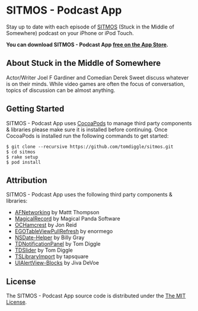 # SITMOS - Podcast App
Stay up to date with each episode of [SITMOS](http://sitmos.net) (Stuck in the Middle of Somewhere) podcast on your iPhone or iPod Touch.

**You can download SITMOS - Podcast App [free on the App Store](https://itunes.apple.com/gb/app/sitmos-podcast-app/id567269025?mt=8).**

## About Stuck in the Middle of Somewhere
Actor/Writer Joel F Gardiner and Comedian Derek Sweet discuss whatever is on their minds. While video games are often the focus of conversation, topics of discussion can be almost anything.

## Getting Started
SITMOS - Podcast App uses [CocoaPods](http://cocoapods.org/) to manage third party components &amp; libraries please make sure it is installed before continuing. Once CocoaPods is installed run the following commands to get started:

    $ git clone --recursive https://github.com/tomdiggle/sitmos.git
    $ cd sitmos
    $ rake setup
    $ pod install

## Attribution
SITMOS - Podcast App uses the following third party components &amp; libraries:

- [AFNetworking](https://github.com/AFNetworking/AFNetworking) by Mattt Thompson
- [MagicalRecord](https://github.com/magicalpanda/MagicalRecord) by Magical Panda Software
- [OCHamcrest](https://github.com/hamcrest/OCHamcrest) by Jon Reid
- [EGOTableViewPullRefresh](https://github.com/enormego/EGOTableViewPullRefresh) by enormego
- [NSDate-Helper](https://github.com/billymeltdown/nsdate-helper) by Billy Gray
- [TDNotificationPanel](https://github.com/tomdiggle/TDNotificationPanel) by Tom Diggle
- [TDSlider](https://github.com/tomdiggle/TDSlider) by Tom Diggle
- [TSLibraryImport](https://github.com/tapsquare/TSLibraryImport) by tapsquare
- [UIAlertView-Blocks](https://github.com/jivadevoe/UIAlertView-Blocks) by Jiva DeVoe
    
##  License
The SITMOS - Podcast App source code is distributed under the [The MIT License](https://github.com/tomdiggle/sitmos/blob/master/LICENSE).